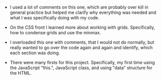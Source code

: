 - I used a lot of comments on this one, which are probably over kill in general practice but helped me clarify why everything was needed and what I was specifically doing with my code.

- On the CSS front I learned more about working with grids. Specifically, how to condense grids and use the minmax.

- I overloaded this one with comments, that I would not do normally, but really wanted to go over the code again and again and identify, which each section was doing.

- There were many firsts for this project. Specifically, my first time using the JavaScript "this.", JavaScript class, and using "data" structure for the HTML.
